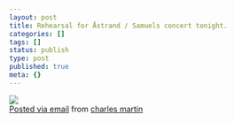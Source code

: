 ```yaml
---
layout: post
title: Rehearsal for Åstrand / Samuels concert tonight.
categories: []
tags: []
status: publish
type: post
published: true
meta: {}
---
```




[![](http://posterous.com/getfile/files.posterous.com/charlesmartin/NdhoZGOjEUVuuhacsh2SCH5YqrkaJ2uxKZ7B86Lo2l8g89K78tQUOLuNGOHh/photo.jpg.scaled.500.jpg)](http://posterous.com/getfile/files.posterous.com/charlesmartin/v1P3jr3ZOCCd4fhUoyDF8muuFo1kN651yxpYhBcVpr1jkvb0anScrWMtGpIs/photo.jpg)  
[Posted via email](http://posterous.com)  from 
[charles martin](http://charlesmartin.posterous.com/rehearsal-for-Astrand-samuels-concert-tonight)
